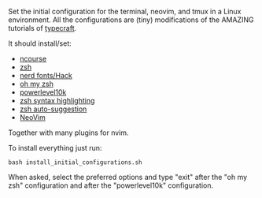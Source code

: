 Set the initial configuration for the terminal, neovim, and tmux in a Linux environment.
All the configurations are (tiny) modifications of the AMAZING tutorials of [typecraft](https://www.youtube.com/@typecraft_dev).

It should install/set:
- [ncourse](https://ftp.gnu.org/gnu/ncurses/)
- [zsh](https://sourceforge.net/projects/zsh/)
- [nerd fonts/Hack](https://www.nerdfonts.com/font-downloads)
- [oh my zsh](https://github.com/ohmyzsh/ohmyzsh)
- [powerlevel10k](https://github.com/romkatv/powerlevel10k)
- [zsh syntax highlighting](https://github.com/zsh-users/zsh-syntax-highlighting)
- [zsh auto-suggestion](https://github.com/zsh-users/zsh-autosuggestions)
- [NeoVim](https://github.com/neovim/neovim)

Together with many plugins for nvim.

To install everything just run:

```bash install_initial_configurations.sh```

When asked, select the preferred options and type "exit" after the "oh my zsh" configuration and after the "powerlevel10k" configuration.
